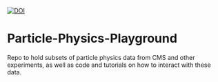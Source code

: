 [![DOI](https://zenodo.org/badge/12589/particle-physics-playground/playground.svg)](http://dx.doi.org/10.5281/zenodo.17257)


Particle-Physics-Playground
===========================

Repo to hold subsets of particle physics data from CMS and other experiments, as well as code and tutorials on how to interact with these data. 
